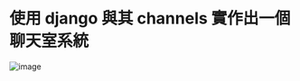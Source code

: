 # 使用 django 與其 channels 實作出一個聊天室系統

![image](https://github.com/funpi89/django_chat/images/chat_page.PNG)